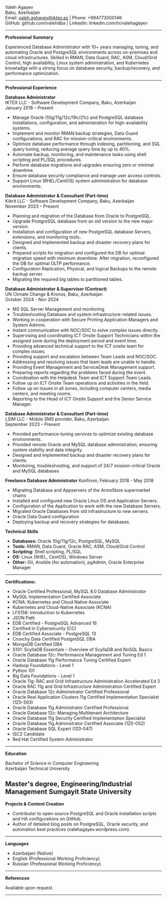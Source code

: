 Valeh Agayev  
Baku, Azerbaijan  
Email: valeh.aghayev@iktex.az | Phone: +994773000146  
GitHub: github.com/valehdba | LinkedIn: linkedin.com/in/valehagayev

---

**Professional Summary**

Experienced Database Administrator with 10+ years managing, tuning, and automating Oracle and PostgreSQL environments across on-premises and cloud infrastructures. Skilled in RMAN, Data Guard, RAC, ASM, Cloud/Grid Control, high availability,  Linux system administration, and Kubernetes knowladge with a strong focus on database security, backup/recovery, and performance optimization.

---

**Professional Experience**

**Database Administrator**  
IKTEX LLC - Software Development Company, Baku, Azerbaijan  
January 2018 – Present

- Manage Oracle (10g/11g/12c/19c/21c) and PostgreSQL database installations, configuration, and administration for high-availability systems.
- Implement and monitor RMAN backup strategies, Data Guard configurations, and RAC for mission-critical environments.
- Optimize database performance through indexing, partitioning, and SQL query tuning, reducing average query time by up to 40%.
- Automate backup, monitoring, and maintenance tasks using shell scripting and PL/SQL procedures.
- Perform database migrations and upgrades ensuring zero or minimal downtime.
- Ensure database security compliance and manage user access controls.
- Support Linux (RHEL/CentOS) system administration for database environments.

**Database Administrator & Consultant (Part-time)**  
Kibrit LLC - Software Development Company, Baku, Azerbaijan  
November 2023 – Present
- Planning and migration of the Database from Oracle to PostgreSQL.
- Upgrade PostgreSQL database from an old version to the new major version.
- Installation and configuration of new PostgreSQL database Servers, extensions, and monitoring tools..
- Designed and implemented backup and disaster recovery plans for clients.
- Prepared scripts for migration and configured the DB for optimal migration speed with minimum downtime. After migration, reconfigured the DB for optimal OLTP performance.
- Configuration Replication, Physical, and logical Backups to the remote backup server.
- Migrating the required big tables to partitioned tables.

**Database Administrator & Supervisor (Contract)**  
UN Climate Change & Kronos, Baku, Azerbaijan  
October 2024 - Nov 2024 
- MS SQL Server Management and monitoring.
- Troubleshooting Database and system infrastructure-related issues.
- Working in cooperation with Secure Printing Application Managers and System Admins.
- Instant communication with NOC/SOC to solve complex issues directly.
- Supervising and coordinating ICT Onsite Support Technicians within the assigned zone
during the deployment period and event time.
- Providing advanced technical support to the ICT onsite team for complex issues.
- Providing support and escalation between Team Leads and NOC/SOC.
- Addressing and resolving issues that team leads are unable to handle.
- Providing Event Management and ServiceDesk Management support.
- Preparing reports regarding the problems faced during the event.
- Coordination with the Helpdesk Team and ICT Support Team Leads.
- Follow up on ICT Onsite Team operations and activities in the field.
- Follow up on issues in all zones, including computer centers, media centers, and meeting rooms.
- Reporting to the Head of ICT Onsite Support and the Senior Service Manager.

**Database Administrator & Consultant (Part-time)**  
LSIM LLC - Mobile SMS provider, Baku, Azerbaijan  
September 2023 – Present
- Provided performance-tuning services to optimize existing database environments.
- Provided remote Oracle and MySQL database administration, ensuring system stability and data integrity.
- Designed and implemented backup and disaster recovery plans for clients.
- Monitoring, troubleshooting, and support of 24/7 mission-critical Oracle and MySQL databases

**Freelance Database Administrator**
Konfirom, February 2018 - May 2018
- Migrating Database and Appservers of the ArmoStore supermarket chains
- Installed and configured new Oracle Linux OS and Application Servers.
- Configuration of the Application to work with the new Database Servers.
- Migrated Oracle Databases from old infrastructure to new servers.
- Oracle Data Guard configuration
- Deploying backup and recovery strategies for databases.

**Technical Skills**

- **Databases:** Oracle 10g/11g/12c, PostgreSQL, MySQL
- **Tools:** RMAN, Data Guard, Oracle RAC, ASM, Cloud/Grid Control
- **Scripting:** Shell scripting, PL/SQL
- **OS:** Linux (RHEL, CentOS), Windows Server
- **Other:** Git, Ansible (for automation), pgAdmin, Oracle Enterprise Manager

---

**Certifications:**
  - Oracle Certified Professional, MySQL 8.0 Database Administrator
  - MySQL Implementation Certified Associate
  - KCNA: Kubernetes and Cloud Native Associate
  - Kubernetes and Cloud-Native Associate (KCNA)
  - LFS158: Introduction to Kubernetes
  - JSON Path
  - EDB Certified - PostgreSQL Advanced 16
  - Certified in Cybersecurity (CC)
  - EDB Certified Associate - PostgreSQL 13
  - Crunchy Data Certified PostgreSQL DBA
  - MongoDB Certified DBA
  - S101: ScyllaDB Essentials – Overview of ScyllaDB and NoSQL Basics
  - Oracle Database 12c: Performance Management and Tuning Ed 1
  - Oracle Database 11g Performance Tuning Certified Expert
  - Hadoop Foundations - Level 1
  - Python 101
  - Big Data Foundations - Level 1
  - Oracle 11g: RAC and Grid Infrastructure Administration Accelerated Ed 3
  - Oracle RAC 11g and Grid Infrastructure Administration Certified Expert
  - Oracle Database 12c Administrator Certified Professional
  - Oracle Real Application Clusters 11g Certified Implementation Specialist (1Z0-593)
  - Oracle Database 11g Administrator Certified Professional
  - Oracle Database 12c: Managing Multitenant Architecture
  - Oracle Database 11g Security Certified Implementation Specialist
  - Oracle Database 11g Administrator Certified Associate (1Z0-052)
  - Oracle Database SQL Expert (1Z0-047)
  - ISC2 Candidate
  - Red Hat Certified System Administrator


---

**Education**

Bachelor of Science in Computer Engineering  
Azerbaijan Technical University  

Master's degree, Engineering/Industrial Management
Sumgayit State University
---

**Projects & Content Creation**

- Contributor to open-source PostgreSQL and Oracle installation scripts and HA configurations on GitHub.
- Author of detailed blog posts on PostgreSQL, Oracle security, and automation best practices (valehagayev.wordpress.com).

---

**Languages**

- Azerbaijani (Native)
- English (Professional Working Proficiency)
- Russian (Professional Working Proficiency)

---

**References**

Available upon request.

---
